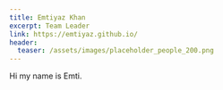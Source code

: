 ```yaml
---
title: Emtiyaz Khan
excerpt: Team Leader
link: https://emtiyaz.github.io/
header:
  teaser: /assets/images/placeholder_people_200.png
---
```


Hi my name is Emti.
